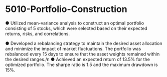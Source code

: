 # 5010-Portfolio-Construction

● Utilized mean-variance analysis to construct an optimal portfolio consisting of 5 stocks, which were selected based on their
expected returns, risks, and correlations.

● Developed a rebalancing strategy to maintain the desired asset allocation and minimize the impact of market fluctuations. The
portfolio was rebalanced every 15 days to ensure that the asset weights remained within the desired ranges./n
● Achieved an expected return of 13.5% for the optimized portfolio. The sharpe ratio is 1.5 and the maximum drawdown is 15%.
